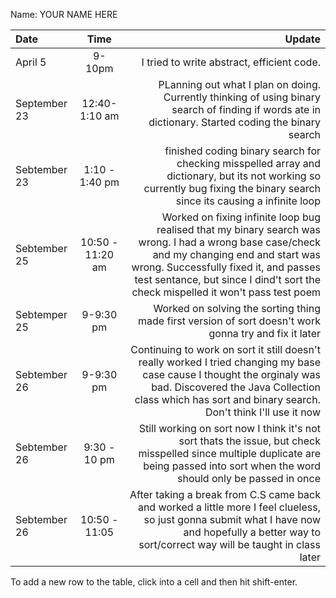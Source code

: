 Name: YOUR NAME HERE

| Date         |       Time       |                                                                                                                                                                                                                                                                   Update |
|:-------------|:----------------:|-------------------------------------------------------------------------------------------------------------------------------------------------------------------------------------------------------------------------------------------------------------------------:|
| April 5      |      9-10pm      |                                                                                                                                                                                                                               I tried to write abstract, efficient code. |
| September 23 |  12:40-1:10  am  |                                                                                                                     PLanning out what I plan on doing. Currently thinking of using binary search of finding if words ate in dictionary. Started coding the binary search |
| Sebtember 23 | 1:10 - 1:40   pm |                                                                                              finished coding binary search for checking misspelled array and dictionary, but its not working so currently bug fixing the binary search since its causing a infinite loop |
| Sebtember 25 | 10:50 - 11:20 am | Worked on fixing infinite loop bug realised that my binary search was wrong. I had a wrong base case/check and my changing end and start was wrong. Successfully fixed it, and passes test sentance, but since I dind't sort the check mispelled it won't pass test poem |
| Sebtemper 25 |    9-9:30 pm     |                                                                                                                                                                   Worked on solving the sorting thing made first version of sort doesn't work gonna try and fix it later |
| Sebtember 26 |    9-9:30 pm     |                                         Continuing to work on sort it still doesn't really worked I tried changing my base case cause I thought the orginaly was bad. Discovered the Java Collection class which has sort and binary search. Don't think I'll use it now |
| Sebtember 26 |   9:30 - 10 pm   |                                                                                    Still working on sort now I think it's not sort thats the issue, but check misspelled since multiple duplicate are being passed into sort when the word should only be passed in once |
| Sebtember 26 |  10:50 - 11:05   |                                                                      After taking a break from C.S came back and worked a little more I feel clueless, so just gonna submit what I have now and hopefully a better way to sort/correct way will be taught in class later |


To add a new row to the table, click into a cell and then hit shift-enter.